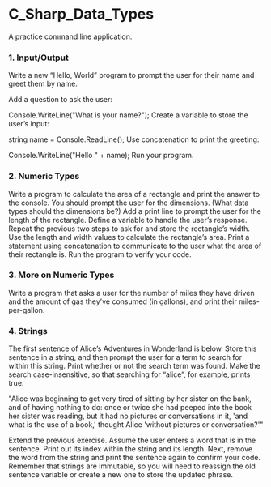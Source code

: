 # C_Sharp_Data_Types
A practice command line application.

### 1. Input/Output
Write a new “Hello, World” program to prompt the user for their name and greet them by name.

Add a question to ask the user:

Console.WriteLine("What is your name?");
Create a variable to store the user’s input:

string name = Console.ReadLine();
Use concatenation to print the greeting:

Console.WriteLine("Hello " + name);
Run your program.

### 2. Numeric Types
Write a program to calculate the area of a rectangle and print the answer to the console. 
You should prompt the user for the dimensions. (What data types should the dimensions be?)
Add a print line to prompt the user for the length of the rectangle.
Define a variable to handle the user’s response.
Repeat the previous two steps to ask for and store the rectangle’s width.
Use the length and width values to calculate the rectangle’s area.
Print a statement using concatenation to communicate to the user what the area of their rectangle is.
Run the program to verify your code.
### 3. More on Numeric Types
Write a program that asks a user for the number of miles they have driven and the amount of gas they’ve consumed (in gallons), and print their miles-per-gallon.

### 4. Strings
The first sentence of Alice’s Adventures in Wonderland is below. 
Store this sentence in a string, and then prompt the user for a term to search for within this string. 
Print whether or not the search term was found. Make the search case-insensitive, so that searching for “alice”, for example, prints true.

"Alice was beginning to get very tired of sitting by her sister on the bank, 
and of having nothing to do: once or twice she had peeped into the book her sister was reading, 
but it had no pictures or conversations in it, 
'and what is the use of a book,' thought Alice 'without pictures or conversation?'"

Extend the previous exercise. Assume the user enters a word that is in the sentence. 
Print out its index within the string and its length. 
Next, remove the word from the string and print the sentence again to confirm your code. 
Remember that strings are immutable, so you will need to reassign the old sentence variable or create a new one to store the updated phrase.
